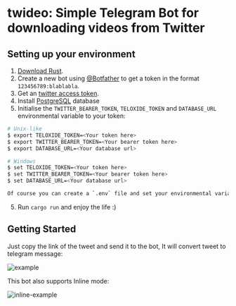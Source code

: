 # twideo: Simple Telegram Bot for downloading videos from Twitter

## Setting up your environment
 1. [Download Rust](http://rustup.rs/).
 2. Create a new bot using [@Botfather](https://t.me/botfather) to get a token in the format `123456789:blablabla`.
 3. Get an [twitter access token](https://developer.twitter.com/en/apply-for-access).
 4. Install [PostgreSQL](https://www.postgresql.org/download/) database
 5. Initialise the `TWITTER_BEARER_TOKEN`, `TELOXIDE_TOKEN` and `DATABASE_URL` environmental variable to your token:
```bash
# Unix-like
$ export TELOXIDE_TOKEN=<Your token here>
$ export TWITTER_BEARER_TOKEN=<Your bearer token here>
$ export DATABASE_URL=<Your database url>

# Windows
$ set TELOXIDE_TOKEN=<Your token here>
$ set TWITTER_BEARER_TOKEN=<Your bearer token here>
$ set DATABASE_URL=<Your database url>

Of course you can create a `.env` file and set your environmental variables there.
```
5. Run `cargo run` and enjoy the life :)

## Getting Started
Just copy the link of the tweet and send it to the bot, It will convert tweet to telegram message:

![example](https://user-images.githubusercontent.com/79907489/174974007-cfc58c13-08d5-4b3e-b6ed-9d797fc4fb86.gif)


This bot also supports Inline mode:

![inline-example](https://user-images.githubusercontent.com/79907489/174976466-95406e20-30d8-4014-b78b-e9bd51ce126c.gif)
